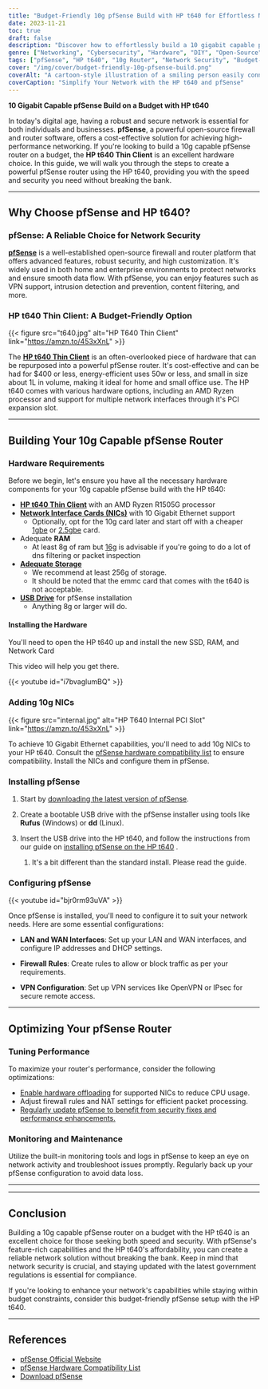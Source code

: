 ```yaml
---
title: "Budget-Friendly 10g pfSense Build with HP t640 for Effortless Networking"
date: 2023-11-21
toc: true
draft: false
description: "Discover how to effortlessly build a 10 gigabit capable pfSense router and firewall on a budget using the HP t640, ensuring high-performance networking for your needs."
genre: ["Networking", "Cybersecurity", "Hardware", "DIY", "Open-Source", "Small Business", "Home Network", "Technology", "IT Solutions", "Network Security"]
tags: ["pfSense", "HP t640", "10g Router", "Network Security", "Budget-Friendly", "DIY Networking", "Open-Source Router", "Cybersecurity", "Home Network Setup", "IT Solutions", "Small Business Networking", "Effortless Networking", "Router Configuration", "Firewall Software", "Hardware Setup", "Network Performance", "VPN Configuration", "Network Optimization", "pfSense Installation", "Network Monitoring", "Government Regulations", "High-Performance Router", "10 Gigabit Ethernet", "Network Customization", "Intrusion Detection", "Content Filtering", "Network Upgrades", "Secure Remote Access", "Network Maintenance", "pfSense Features"]
cover: "/img/cover/budget-friendly-10g-pfsense-build.png"
coverAlt: "A cartoon-style illustration of a smiling person easily connecting network cables to an HP t640 router"
coverCaption: "Simplify Your Network with the HP t640 and pfSense"
---
```

**10 Gigabit Capable pfSense Build on a Budget with HP t640**

In today's digital age, having a robust and secure network is essential for both individuals and businesses. **pfSense**, a powerful open-source firewall and router software, offers a cost-effective solution for achieving high-performance networking. If you're looking to build a 10g capable pfSense router on a budget, the **HP t640 Thin Client** is an excellent hardware choice. In this guide, we will walk you through the steps to create a powerful pfSense router using the HP t640, providing you with the speed and security you need without breaking the bank.

______

## Why Choose pfSense and HP t640?

### **pfSense: A Reliable Choice for Network Security**

[**pfSense**](https://www.pfsense.org/) is a well-established open-source firewall and router platform that offers advanced features, robust security, and high customization. It's widely used in both home and enterprise environments to protect networks and ensure smooth data flow. With pfSense, you can enjoy features such as VPN support, intrusion detection and prevention, content filtering, and more.

### **HP t640 Thin Client: A Budget-Friendly Option**

{{< figure src="t640.jpg" alt="HP T640 Thin Client" link="https://amzn.to/453xXnL" >}}

The [**HP t640 Thin Client**](https://support.hp.com/us-en/document/c06433828) is an often-overlooked piece of hardware that can be repurposed into a powerful pfSense router. It's cost-effective and can be had for $400 or less, energy-efficient uses 50w or less, and small in size about 1L in volume, making it ideal for home and small office use. The HP t640 comes with various hardware options, including an AMD Ryzen processor and support for multiple network interfaces through it's PCI expansion slot.

______

## Building Your 10g Capable pfSense Router

### **Hardware Requirements**

Before we begin, let's ensure you have all the necessary hardware components for your 10g capable pfSense build with the HP t640:

- [**HP t640 Thin Client**](https://amzn.to/453xXnL) with an AMD Ryzen R1505G processor
- [**Network Interface Cards (NICs)**](https://amzn.to/48tAHhi) with 10 Gigabit Ethernet support
  - Optionally, opt for the 10g card later and start off with a cheaper [1gbe](https://amzn.to/48siP6u) or [2.5gbe](https://amzn.to/46jbRPu) card.
- Adequate **RAM** 
  - At least 8g of ram but [16g](https://amzn.to/3PwZTea) is advisable if you're going to do a lot of dns filtering or packet inspection
- [**Adequate Storage**](https://amzn.to/3Px0kFk)
  - We recommend at least 256g of storage.
  - It should be noted that the emmc card that comes with the t640 is not acceptable.
- [**USB Drive**](https://amzn.to/3PwzDRe) for pfSense installation
  - Anything 8g or larger will do.

#### Installing the Hardware

You'll need to open the HP t640 up and install the new SSD, RAM, and Network Card

This video will help you get there.

{{< youtube id="i7bvaglumBQ" >}}

### **Adding 10g NICs**

{{< figure src="internal.jpg" alt="HP T640 Internal PCI Slot" link="https://amzn.to/453xXnL" >}}

To achieve 10 Gigabit Ethernet capabilities, you'll need to add 10g NICs to your HP t640. Consult the [pfSense hardware compatibility list](https://docs.netgate.com/pfsense/en/latest/hardware/index.html) to ensure compatibility. Install the NICs and configure them in pfSense.

### **Installing pfSense**

1. Start by [downloading the latest version of pfSense](https://www.pfsense.org/download/).

2. Create a bootable USB drive with the pfSense installer using tools like **Rufus** (Windows) or **dd** (Linux).

3. Insert the USB drive into the HP t640, and follow the instructions from our guide on [installing pfSense on the HP t640](https://simeononsecurity.com/guides/installing-pfsense-on-hp-t740-thin-client/) . 
   1. It's a bit different than the standard install. Please read the guide.

### **Configuring pfSense**

{{< youtube id="bjr0rm93uVA" >}}

Once pfSense is installed, you'll need to configure it to suit your network needs. Here are some essential configurations:

- **LAN and WAN Interfaces**: Set up your LAN and WAN interfaces, and configure IP addresses and DHCP settings.

- **Firewall Rules**: Create rules to allow or block traffic as per your requirements.

- **VPN Configuration**: Set up VPN services like OpenVPN or IPsec for secure remote access.

______


## Optimizing Your pfSense Router

### **Tuning Performance**

To maximize your router's performance, consider the following optimizations:

- [Enable hardware offloading](https://docs.netgate.com/pfsense/en/latest/hardware/tune.html) for supported NICs to reduce CPU usage.
- Adjust firewall rules and NAT settings for efficient packet processing.
- [Regularly update pfSense to benefit from security fixes and performance enhancements.](https://docs.netgate.com/pfsense/en/latest/install/upgrade-guide.html)

### **Monitoring and Maintenance**

Utilize the built-in monitoring tools and logs in pfSense to keep an eye on network activity and troubleshoot issues promptly. Regularly back up your pfSense configuration to avoid data loss.


______

______

## Conclusion

Building a 10g capable pfSense router on a budget with the HP t640 is an excellent choice for those seeking both speed and security. With pfSense's feature-rich capabilities and the HP t640's affordability, you can create a reliable network solution without breaking the bank. Keep in mind that network security is crucial, and staying updated with the latest government regulations is essential for compliance.

If you're looking to enhance your network's capabilities while staying within budget constraints, consider this budget-friendly pfSense setup with the HP t640.

______

## References

- [pfSense Official Website](https://www.pfsense.org/)
- [pfSense Hardware Compatibility List](https://docs.netgate.com/pfsense/en/latest/hardware/index.html)
- [Download pfSense](https://www.pfsense.org/download/)
